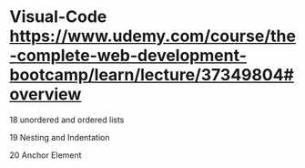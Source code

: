 # Visual-Code  https://www.udemy.com/course/the-complete-web-development-bootcamp/learn/lecture/37349804#overview

18  unordered  and 
     ordered 
           lists 
           
19 Nesting and Indentation

20 Anchor Element <a>


